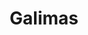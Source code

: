 ---
layout: page
title: Galimas
permalink: /worlds/aerdth/galimas/culture
grand_parent: Aerdth
parent: Galimas
has_children: False
nav_order: 2
---